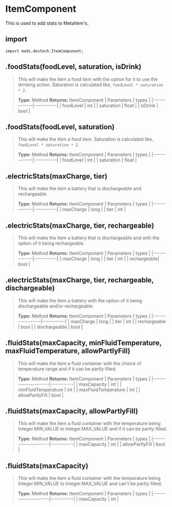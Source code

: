 # ItemComponent
This is used to add stats to MetaItem's.

## import 
`import mods.devtech.ItemComponent;`

## .foodStats(foodLevel, saturation, isDrink)
> This will make the item a food item with the option for it to use the drinking action. Saturation is calculated like, `foodLevel * saturation * 2`.
>
> **Type:** Method
> **Returns:** ItemComponent
> | Parameters  | types     |
> |-------------|-----------|
> | foodLevel   | int       |
> | saturation  | float     |
> | isDrink     | bool      |

## .foodStats(foodLevel, saturation)
> This will make the item a food item. Saturation is calculated like, `foodLevel * saturation * 2`.
>
> **Type:** Method
> **Returns:** ItemComponent
> | Parameters  | types     |
> |-------------|-----------|
> | foodLevel   | int       |
> | saturation  | float     |

## .electricStats(maxCharge, tier)
> This will make the item a battery that is dischargeable and rechargeable.
>
> **Type:** Method
> **Returns:** ItemComponent
> | Parameters  | types     |
> |-------------|-----------|
> | maxCharge   | long      |
> | tier        | int       |

## .electricStats(maxCharge, tier, rechargeable)
> This will make the item a battery that is dischargeable and with the option of it being rechargeable.
>
> **Type:** Method
> **Returns:** ItemComponent
> | Parameters  | types     |
> |-------------|-----------|
> | maxCharge   | long      |
> | tier        | int       |
> | rechargeable| bool      |


## .electricStats(maxCharge, tier, rechargeable, dischargeable)
> This will make the item a battery with the option of it being dischargeable and/or rechargeable.
>
> **Type:** Method
> **Returns:** ItemComponent
> | Parameters      | types     |
> |-----------------|-----------|
> | maxCharge       | long      |
> | tier            | int       |
> | rechargeable    | bool      |
> | dischargeable   | bool      |

## .fluidStats(maxCapacity, minFluidTemperature, maxFluidTemperature, allowPartlyFill)
> This will make the item a fluid container with the choice of temperature range and if it can be partly filled.
>
> **Type:** Method
> **Returns:** ItemComponent
> | Parameters          | types     |
> |---------------------|-----------|
> | maxCapacity         | int       |
> | minFluidTemperature | int       |
> | maxFluidTemperature | int       |
> | allowPartlyFill     | bool      |

## .fluidStats(maxCapacity, allowPartlyFill)
> This will make the item a fluid container with the temperature being Integer.MIN_VALUE to Integer.MAX_VALUE and if it can be partly filled.
>
> **Type:** Method
> **Returns:** ItemComponent
> | Parameters          | types     |
> |---------------------|-----------|
> | maxCapacity         | int       |
> | allowPartlyFill     | bool      |

## .fluidStats(maxCapacity)
> This will make the item a fluid container with the temperature being Integer.MIN_VALUE to Integer.MAX_VALUE and can't be partly filled.
>
> **Type:** Method
> **Returns:** ItemComponent
> | Parameters          | types     |
> |---------------------|-----------|
> | maxCapacity         | int       |
